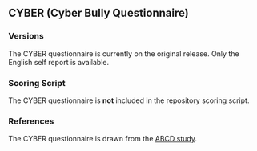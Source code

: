 ## CYBER (Cyber Bully Questionnaire)

### Versions
The CYBER questionnaire is currently on the original release. Only the English self report is available.


### Scoring Script
The CYBER questionnaire is **not** included in the repository scoring script.


### References
The CYBER questionnaire is drawn from the [ABCD study](https://nda.nih.gov/data_structure.html?short_name=abcd_cb01).